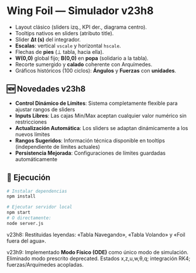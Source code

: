 # Wing Foil — Simulador v23h8
- Layout clásico (sliders izq., KPI der., diagrama centro).
- Tooltips nativos en sliders (atributo title).
- Slider **Δt (s)** del integrador.
- **Escalas**: vertical `vscale` y horizontal `hscale`.
- Flechas de **pies** (⊥ tabla, hacia ella).
- **W(0,0)** global fijo; **B(0,0)** en **popa** (solidario a la tabla).
- Recorte sumergido y **calado** coherente con Arquímedes.
- Gráficos históricos (100 ciclos): **Ángulos** y **Fuerzas** con **unidades**.

## 🆕 **Novedades v23h8**
- **Control Dinámico de Límites**: Sistema completamente flexible para ajustar rangos de sliders
- **Inputs Libres**: Las cajas Min/Max aceptan cualquier valor numérico sin restricciones
- **Actualización Automática**: Los sliders se adaptan dinámicamente a los nuevos límites
- **Rangos Sugeridos**: Información técnica disponible en tooltips (independiente de límites actuales)
- **Persistencia Mejorada**: Configuraciones de límites guardadas automáticamente

## 🚀 **Ejecución**
```bash
# Instalar dependencias
npm install

# Ejecutar servidor local
npm start
# O directamente:
node server.js
```

v23h8: Restituidas leyendas: «Tabla Navegando», «Tabla Volando» y «Foil fuera del agua».

v23h9: Implementado **Modo Físico (ODE)** como único modo de simulación. Eliminado modo prescrito deprecated. Estados x,z,u,w,θ,q; integración RK4; fuerzas/Arquímedes acopladas.
